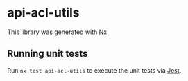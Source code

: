 # api-acl-utils

This library was generated with [Nx](https://nx.dev).

## Running unit tests

Run `nx test api-acl-utils` to execute the unit tests via [Jest](https://jestjs.io).

